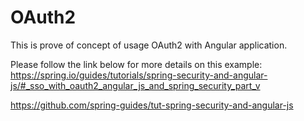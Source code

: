 # OAuth2

This is prove of concept of usage OAuth2 with Angular application.

Please follow the link below for more details on this example:
https://spring.io/guides/tutorials/spring-security-and-angular-js/#_sso_with_oauth2_angular_js_and_spring_security_part_v

https://github.com/spring-guides/tut-spring-security-and-angular-js